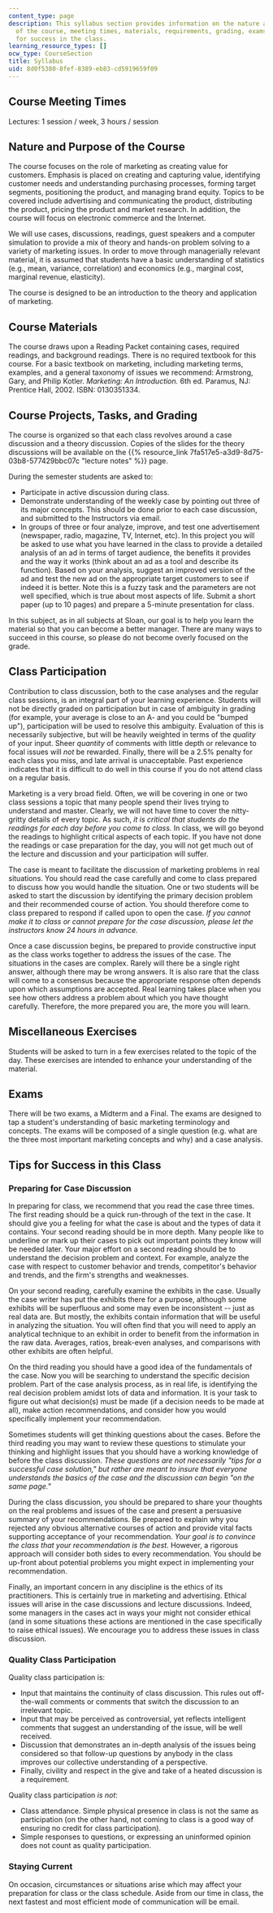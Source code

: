 ```yaml
---
content_type: page
description: This syllabus section provides information on the nature and purpose
  of the course, meeting times, materials, requirements, grading, exams, and tips
  for success in the class.
learning_resource_types: []
ocw_type: CourseSection
title: Syllabus
uid: 8d0f5380-8fef-8389-eb83-cd5919659f09
---
```


Course Meeting Times
--------------------

Lectures: 1 session / week, 3 hours / session

Nature and Purpose of the Course
--------------------------------

The course focuses on the role of marketing as creating value for customers. Emphasis is placed on creating and capturing value, identifying customer needs and understanding purchasing processes, forming target segments, positioning the product, and managing brand equity. Topics to be covered include advertising and communicating the product, distributing the product, pricing the product and market research. In addition, the course will focus on electronic commerce and the Internet.

We will use cases, discussions, readings, guest speakers and a computer simulation to provide a mix of theory and hands-on problem solving to a variety of marketing issues. In order to move through managerially relevant material, it is assumed that students have a basic understanding of statistics (e.g., mean, variance, correlation) and economics (e.g., marginal cost, marginal revenue, elasticity).

The course is designed to be an introduction to the theory and application of marketing.

Course Materials
----------------

The course draws upon a Reading Packet containing cases, required readings, and background readings. There is no required textbook for this course. For a basic textbook on marketing, including marketing terms, examples, and a general taxonomy of issues we recommend: Armstrong, Gary, and Philip Kotler. _Marketing: An Introduction._ 6th ed. Paramus, NJ: Prentice Hall, 2002. ISBN: 0130351334.

Course Projects, Tasks, and Grading
-----------------------------------

The course is organized so that each class revolves around a case discussion and a theory discussion. Copies of the slides for the theory discussions will be available on the {{% resource_link 7fa517e5-a3d9-8d75-03b8-577429bbc07c "lecture notes" %}} page.

During the semester students are asked to:

*   Participate in active discussion during class.
*   Demonstrate understanding of the weekly case by pointing out three of its major concepts. This should be done prior to each case discussion, and submitted to the Instructors via email.
*   In groups of three or four analyze, improve, and test one advertisement (newspaper, radio, magazine, TV, Internet, etc). In this project you will be asked to use what you have learned in the class to provide a detailed analysis of an ad in terms of target audience, the benefits it provides and the way it works (think about an ad as a tool and describe its function). Based on your analysis, suggest an improved version of the ad and test the new ad on the appropriate target customers to see if indeed it is better. Note this is a fuzzy task and the parameters are not well specified, which is true about most aspects of life. Submit a short paper (up to 10 pages) and prepare a 5-minute presentation for class.

In this subject, as in all subjects at Sloan, our goal is to help you learn the material so that you can become a better manager. There are many ways to succeed in this course, so please do not become overly focused on the grade.

Class Participation
-------------------

Contribution to class discussion, both to the case analyses and the regular class sessions, is an integral part of your learning experience. Students will not be directly graded on participation but in case of ambiguity in grading (for example, your average is close to an A- and you could be "bumped up"), participation will be used to resolve this ambiguity. Evaluation of this is necessarily subjective, but will be heavily weighted in terms of the _quality_ of your input. Sheer _quantity_ of comments with little depth or relevance to focal issues will _not_ be rewarded. Finally, there will be a 2.5% penalty for each class you miss, and late arrival is unacceptable. Past experience indicates that it is difficult to do well in this course if you do not attend class on a regular basis.

Marketing is a very broad field. Often, we will be covering in one or two class sessions a topic that many people spend their lives trying to understand and master. Clearly, we will not have time to cover the nitty-gritty details of every topic. As such, _it is critical that students do the readings for each day before you come to class._ In class, we will go beyond the readings to highlight critical aspects of each topic. If you have not done the readings or case preparation for the day, you will not get much out of the lecture and discussion and your participation will suffer.

The case is meant to facilitate the discussion of marketing problems in real situations. You should read the case carefully and come to class prepared to discuss how you would handle the situation. One or two students will be asked to start the discussion by identifying the primary decision problem and their recommended course of action. You should therefore come to class prepared to respond if called upon to open the case. _If you cannot make it to class or cannot prepare for the case discussion, please let the instructors know 24 hours in advance._

Once a case discussion begins, be prepared to provide constructive input as the class works together to address the issues of the case. The situations in the cases are complex. Rarely will there be a single right answer, although there may be wrong answers. It is also rare that the class will come to a consensus because the appropriate response often depends upon which assumptions are accepted. Real learning takes place when you see how others address a problem about which you have thought carefully. Therefore, the more prepared you are, the more you will learn.

Miscellaneous Exercises
-----------------------

Students will be asked to turn in a few exercises related to the topic of the day. These exercises are intended to enhance your understanding of the material.

Exams
-----

There will be two exams, a Midterm and a Final. The exams are designed to tap a student's understanding of basic marketing terminology and concepts. The exams will be composed of a single question (e.g. what are the three most important marketing concepts and why) and a case analysis.

Tips for Success in this Class
------------------------------

### Preparing for Case Discussion

In preparing for class, we recommend that you read the case three times. The first reading should be a quick run-through of the text in the case. It should give you a feeling for what the case is about and the types of data it contains. Your second reading should be in more depth. Many people like to underline or mark up their cases to pick out important points they know will be needed later. Your major effort on a second reading should be to understand the decision problem and context. For example, analyze the case with respect to customer behavior and trends, competitor's behavior and trends, and the firm's strengths and weaknesses.

On your second reading, carefully examine the exhibits in the case. Usually the case writer has put the exhibits there for a purpose, although some exhibits will be superfluous and some may even be inconsistent -- just as real data are. But mostly, the exhibits contain information that will be useful in analyzing the situation. You will often find that you will need to apply an analytical technique to an exhibit in order to benefit from the information in the raw data. Averages, ratios, break-even analyses, and comparisons with other exhibits are often helpful.

On the third reading you should have a good idea of the fundamentals of the case. Now you will be searching to understand the specific decision problem. Part of the case analysis process, as in real life, is identifying the real decision problem amidst lots of data and information. It is your task to figure out what decision(s) must be made (if a decision needs to be made at all), make action recommendations, and consider how you would specifically implement your recommendation.

Sometimes students will get thinking questions about the cases. Before the third reading you may want to review these questions to stimulate your thinking and highlight issues that you should have a working knowledge of before the class discussion. _These questions are not necessarily "tips for a successful case solution," but rather are meant to insure that everyone understands the basics of the case and the discussion can begin "on the same page."_

During the class discussion, you should be prepared to share your thoughts on the real problems and issues of the case and present a persuasive summary of your recommendations. Be prepared to explain why you rejected any obvious alternative courses of action and provide vital facts supporting acceptance of your recommendation. _Your goal is to convince the class that your recommendation is the best._ However, a rigorous approach will consider both sides to every recommendation. You should be up-front about potential problems you might expect in implementing your recommendation.

Finally, an important concern in any discipline is the ethics of its practitioners. This is certainly true in marketing and advertising. Ethical issues will arise in the case discussions and lecture discussions. Indeed, some managers in the cases act in ways your might not consider ethical (and in some situations these actions are mentioned in the case specifically to raise ethical issues). We encourage you to address these issues in class discussion.

### Quality Class Participation

Quality class participation is:

*   Input that maintains the continuity of class discussion. This rules out off-the-wall comments or comments that switch the discussion to an irrelevant topic.
*   Input that may be perceived as controversial, yet reflects intelligent comments that suggest an understanding of the issue, will be well received.
*   Discussion that demonstrates an in-depth analysis of the issues being considered so that follow-up questions by anybody in the class improves our collective understanding of a perspective.
*   Finally, civility and respect in the give and take of a heated discussion is a requirement. 

Quality class participation _is not_:

*   Class attendance. Simple physical presence in class is not the same as participation (on the other hand, not coming to class is a good way of ensuring no credit for class participation).
*   Simple responses to questions, or expressing an uninformed opinion does not count as quality participation.

### Staying Current

On occasion, circumstances or situations arise which may affect your preparation for class or the class schedule. Aside from our time in class, the next fastest and most efficient mode of communication will be email.